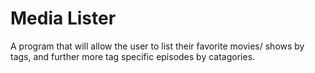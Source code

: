 # Media Lister
A program that will allow the user to list their favorite movies/ shows by tags, and further more tag specific episodes by catagories.
